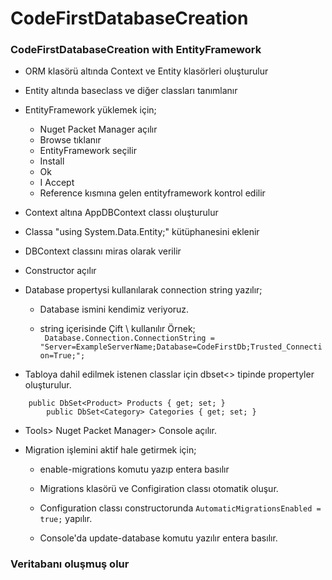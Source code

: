 # CodeFirstDatabaseCreation
### CodeFirstDatabaseCreation with EntityFramework

- ORM klasörü altında Context ve Entity klasörleri oluşturulur

- Entity altında baseclass ve diğer classları tanımlanır

- EntityFramework yüklemek için;
	* Nuget Packet Manager açılır
	* Browse tıklanır
	* EntityFramework seçilir 
	* Install 
	* Ok
	* I Accept
	* Reference kısmına gelen entityframework kontrol edilir
	
- Context altına AppDBContext classı oluşturulur

- Classa "using System.Data.Entity;" kütüphanesini eklenir

- DBContext classını miras olarak verilir

- Constructor açılır

- Database propertysi kullanılarak connection string yazılır;

	* Database ismini kendimiz veriyoruz.
	
	* string içerisinde Çift \\ kullanılır
Örnek;	
` Database.Connection.ConnectionString = "Server=ExampleServerName;Database=CodeFirstDb;Trusted_Connection=True;";`

- Tabloya dahil edilmek istenen classlar için dbset<> tipinde propertyler oluşturulur.

```
	public DbSet<Product> Products { get; set; }
        public DbSet<Category> Categories { get; set; }
```

- Tools> Nuget Packet Manager> Console açılır.

- Migration işlemini aktif hale getirmek için; 

	* enable-migrations komutu yazıp entera basılır
	
	* Migrations klasörü ve Configiration classı otomatik oluşur.
	
	* Configuration classı constructorunda `AutomaticMigrationsEnabled = true;` yapılır.
	
	* Console'da update-database komutu yazılır entera basılır.

### Veritabanı oluşmuş olur
